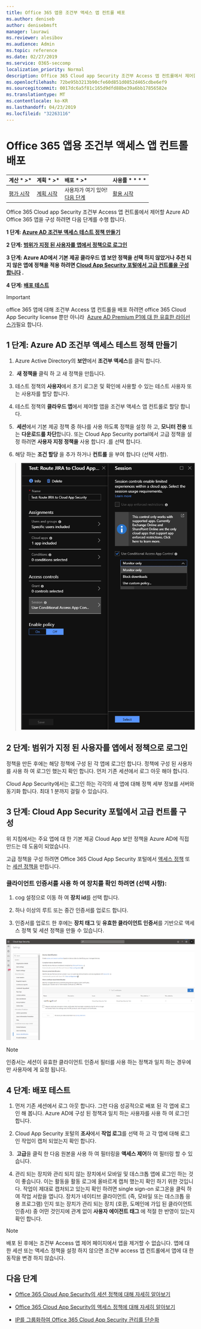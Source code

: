 ```yaml
---
title: Office 365 앱용 조건부 액세스 앱 컨트롤 배포
ms.author: deniseb
author: denisebmsft
manager: laurawi
ms.reviewer: alesibov
ms.audience: Admin
ms.topic: reference
ms.date: 02/27/2019
ms.service: O365-seccomp
localization_priority: Normal
description: Office 365 Cloud app Security 조건부 Access 앱 컨트롤에서 제어할 Azure AD Office 365 앱을 구성 하려면 다음 단계를 수행 합니다.
ms.openlocfilehash: 72be95b3213b90cfe60d851d0852d465cdbe6ef9
ms.sourcegitcommit: 0017dc6a5f81c165d9dfd88be39a6bb17856582e
ms.translationtype: MT
ms.contentlocale: ko-KR
ms.lasthandoff: 04/23/2019
ms.locfileid: "32263116"
---
```

# <a name="deploy-conditional-access-app-control-for-office-365-apps"></a>Office 365 앱용 조건부 액세스 앱 컨트롤 배포

|계산 * *\>**|계획 * *\>**|배포 * *\>**|사용률 * * * *|
|:-----|:-----|:-----|:-----|
|[평가 시작](office-365-cas-overview.md) <br/> |[계획 시작](get-ready-for-office-365-cas.md) <br/> |사용자가 여기 있어!  <br/> [다음 단계](ocas-session-policies.md) <br/> |[활용 시작](utilization-activities-for-ocas.md) <br/> |

Office 365 Cloud app Security 조건부 Access 앱 컨트롤에서 제어할 Azure AD Office 365 앱을 구성 하려면 다음 단계를 수행 합니다.

**1 단계: [Azure AD 조건부 액세스 테스트 정책 만들기](#step-1-create-an-azure-ad-conditional-access-test-policy)**

**2 단계: [범위가 지정 된 사용자를 앱에서 정책으로 로그인](#step-2-sign-in-with-a-user-scoped-to-the-policy-in-the-apps)**

**3 단계: Azure AD에서 기본 제공 클라우드 앱 보안 정책을 선택 하지 않았거나 추천 되지 않은 앱에 정책을 적용 하려면 [Cloud App Security 포털에서 고급 컨트롤을 구성 합니다](#step-3-configure-advanced-controls-in-the-cloud-app-security-portal) .**

**4 단계: [배포 테스트](#step-4-test-the-deployment)**

> [!IMPORTANT]
> office 365 앱에 대해 조건부 Access 앱 컨트롤을 배포 하려면 office 365 Cloud App Security license 뿐만 아니라  [Azure AD Premium P1에 대 한 유효한 라이선스가](https://docs.microsoft.com/azure/active-directory/license-users-groups)필요 합니다.

## <a name="step-1-create-an-azure-ad-conditional-access-test-policy"></a>1 단계: Azure AD 조건부 액세스 테스트 정책 만들기 

1. Azure Active Directory의 **보안**에서 **조건부 액세스**를 클릭 합니다.

2.  **새 정책을** 클릭 하 고 새 정책을 만듭니다.

3. 테스트 정책의 **사용자**에서 초기 로그온 및 확인에 사용할 수 있는 테스트 사용자 또는 사용자를 할당 합니다.

4. 테스트 정책의 **클라우드 앱**에서 제어할 앱을 조건부 액세스 앱 컨트롤로 할당 합니다.

5.  **세션**에서 기본 제공 정책 중 하나를 사용 하도록 정책을 설정 하 고, **모니터 전용** 또는 **다운로드를 차단**합니다. 또는 Cloud App Security portal에서 고급 정책을 설정 하려면 **사용자 지정 정책을** 사용 합니다 .를 선택 합니다.

6. 해당 하는 **조건 할당** 을 추가 하거나 **컨트롤** 을 부여 합니다 (선택 사항).

> ![Azure AD 조건부 액세스](media/image1.png)

## <a name="step-2-sign-in-with-a-user-scoped-to-the-policy-in-the-apps"></a>2 단계: 범위가 지정 된 사용자를 앱에서 정책으로 로그인 

정책을 만든 후에는 해당 정책에 구성 된 각 앱에 로그인 합니다. 정책에 구성 된 사용자를 사용 하 여 로그인 했는지 확인 합니다. 먼저 기존 세션에서 로그 아웃 해야 합니다.

Cloud App Security에서는 로그인 하는 각각의 새 앱에 대해 정책 세부 정보를 서버와 동기화 합니다. 최대 1 분까지 걸릴 수 있습니다.

## <a name="step-3-configure-advanced-controls-in-the-cloud-app-security-portal"></a>3 단계: Cloud App Security 포털에서 고급 컨트롤 구성 

위 지침에서는 주요 앱에 대 한 기본 제공 Cloud App 보안 정책을 Azure AD에 직접 만드는 데 도움이 되었습니다.

고급 정책을 구성 하려면 Office 365 Cloud App Security 포털에서 [액세스 정책](ocas-access-policies.md) 또는 [세션 정책을](ocas-session-policies.md) 만듭니다.

### <a name="to-identify-devices-using-client-certificates-this-is-optional"></a>클라이언트 인증서를 사용 하 여 장치를 확인 하려면 (선택 사항):

1. cog 설정으로 이동 하 여 **장치 id**를 선택 합니다.

2. 하나 이상의 루트 또는 중간 인증서를 업로드 합니다.

3. 인증서를 업로드 한 후에는 **장치 태그** 및 **유효한 클라이언트 인증서**를 기반으로 액세스 정책 및 세션 정책을 만들 수 있습니다.

![조건부 액세스 앱 제어 장치 ID](media/image2.png)

> [!NOTE]
> 인증서는 세션이 유효한 클라이언트 인증서 필터를 사용 하는 정책과 일치 하는 경우에만 사용자에 게 요청 됩니다.
> 
## <a name="step-4-test-the-deployment"></a>4 단계: 배포 테스트 

1. 먼저 기존 세션에서 로그 아웃 합니다. 그런 다음 성공적으로 배포 된 각 앱에 로그인 해 봅니다. Azure AD에 구성 된 정책과 일치 하는 사용자를 사용 하 여 로그인 합니다.

2. Cloud App Security 포털의 **조사**에서 **작업 로그**를 선택 하 고 각 앱에 대해 로그인 작업이 캡처 되었는지 확인 합니다.

3.  **고급**을 클릭 한 다음 원본을 사용 하 여 필터링을 **액세스 제어**하 여 필터링 할 수 있습니다.

4. 관리 되는 장치와 관리 되지 않는 장치에서 모바일 및 데스크톱 앱에 로그인 하는 것이 좋습니다. 이는 활동을 활동 로그에 올바르게 캡처 했는지 확인 하기 위한 것입니다. 작업이 제대로 캡처되고 있는지 확인 하려면 single sign-on 로그온을 클릭 하 여 작업 서랍을 엽니다. 장치가 네이티브 클라이언트 (즉, 모바일 또는 데스크톱 응용 프로그램) 인지 또는 장치가 관리 되는 장치 (호환, 도메인에 가입 된 클라이언트 인증서) 중 어떤 것인지에 관계 없이 **사용자 에이전트 태그** 에 적절 한 반영이 있는지 확인 합니다.

> [!NOTE]
> 배포 된 후에는 조건부 Access 앱 제어 페이지에서 앱을 제거할 수 없습니다. 앱에 대 한 세션 또는 액세스 정책을 설정 하지 않으면 조건부 access 앱 컨트롤에서 앱에 대 한 동작을 변경 하지 않습니다.

## <a name="next-steps"></a>다음 단계

- [Office 365 Cloud App Security의 세션 정책에 대해 자세히 알아보기](ocas-session-policies.md)

- [Office 365 Cloud App Security의 액세스 정책에 대해 자세히 알아보기](ocas-access-policies.md) 

- [IP를 그룹화하여 Office 365 Cloud App Security 관리를 단순화](group-your-ip-addresses-in-ocas.md)